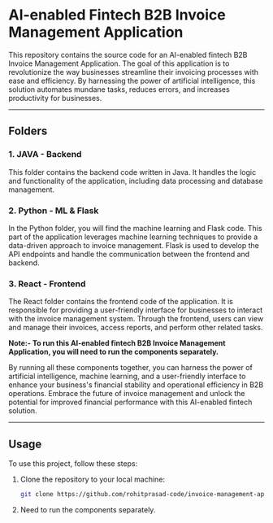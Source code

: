 # AI-enabled Fintech B2B Invoice Management Application

This repository contains the source code for an AI-enabled fintech B2B Invoice Management Application. The goal of this application is to revolutionize the way businesses streamline their invoicing processes with ease and efficiency. By harnessing the power of artificial intelligence, this solution automates mundane tasks, reduces errors, and increases productivity for businesses.

---

## Folders

### 1. JAVA - Backend

This folder contains the backend code written in Java. It handles the logic and functionality of the application, including data processing and database management.

### 2. Python - ML & Flask

In the Python folder, you will find the machine learning and Flask code. This part of the application leverages machine learning techniques to provide a data-driven approach to invoice management. Flask is used to develop the API endpoints and handle the communication between the frontend and backend.

### 3. React - Frontend

The React folder contains the frontend code of the application. It is responsible for providing a user-friendly interface for businesses to interact with the invoice management system. Through the frontend, users can view and manage their invoices, access reports, and perform other related tasks.

**Note:- To run this AI-enabled fintech B2B Invoice Management Application, you will need to run the components separately.** 

By running all these components together, you can harness the power of artificial intelligence, machine learning, and a user-friendly interface to enhance your business's financial stability and operational efficiency in B2B operations. Embrace the future of invoice management and unlock the potential for improved financial performance with this AI-enabled fintech solution.

---

## Usage
To use this project, follow these steps:

1. Clone the repository to your local machine:

    ```bash
    git clone https://github.com/rohitprasad-code/invoice-management-application.git
    ```

2. Need to run the components separately.